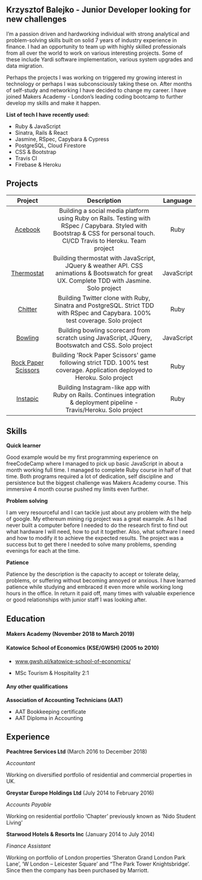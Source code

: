## Krzysztof Balejko - Junior Developer looking for new challenges


I’m a passion driven and hardworking individual with strong analytical and problem-solving skills built on solid 7 years of industry experience in finance.
I had an opportunity to team up with highly skilled professionals from all over the world to work on various interesting projects. Some of these include Yardi software implementation, various system upgrades and data migration.

Perhaps the projects I was working on triggered my growing interest in technology or perhaps I was subconsciously taking these on. After months of self-study and networking I have decided to change my career. I have joined Makers Academy - London’s leading coding bootcamp to further develop my skills and make it happen.

**List of tech I have recently used:**

- Ruby & JavaScript
- Sinatra, Rails & React
- Jasmine, RSpec, Capybara & Cypress
- PostgreSQL, Cloud Firestore
- CSS & Bootstrap
- Travis CI
- Firebase & Heroku

## Projects

|   Project    |   Description    | Language     |
|:------------:|:----------------:|:------------:|
|   [Acebook](https://github.com/KrzysztofBalejko/acebook-desk-warriors)    |       Building a social media platform using Ruby on Rails. Testing with RSpec / Capybara. Styled with Bootstrap & CSS for personal touch. CI/CD Travis to Heroku. Team project           |    Ruby          |
|   [Thermostat](https://github.com/KrzysztofBalejko/thermostat)    |    Building thermostat with JavaScript, JQuery & weather API. CSS animations & Bootswatch for great UX. Complete TDD with Jasmine. Solo project              |  JavaScript            |
|   [Chitter](https://github.com/KrzysztofBalejko/chitter-challenge)    |      Building Twitter clone with Ruby, Sinatra and PostgreSQL. Strict TDD with RSpec and Capybara. 100% test coverage. Solo project           |     Ruby        |
|   [Bowling](https://github.com/KrzysztofBalejko/bowling-challenge)    |      Building bowling scorecard from scratch using JavaScript, JQuery, Bootswatch and CSS. Solo project            |   JavaScript           |
|   [Rock Paper Scissors](https://github.com/KrzysztofBalejko/rps-challenge)    |     Building 'Rock Paper Scissors' game following strict TDD. 100% test coverage. Application deployed to Heroku. Solo project             |      Ruby        |
|   [Instapic](https://github.com/KrzysztofBalejko/instagram-challenge)    |       Building Instagram-like app with Ruby on Rails. Continues integration & deployment pipeline - Travis/Heroku. Solo project           |    Ruby          |


## Skills

**Quick learner**

Good example would be my first programming experience on freeCodeCamp where I managed to pick up basic JavaScript in about a month working full time. I managed to complete Ruby course in half of that time. Both programs required a lot of dedication, self discipline and persistence but the biggest challenge was Makers Academy course. This immersive 4 month course pushed my limits even further.

**Problem solving**

I am very resourceful and I can tackle just about any problem with the help of google. My ethereum mining rig project was a great example. As I had never built a computer before I needed to do the research first to find out what hardware I will need, how to put it together. Also, what software I need and how to modify it to achieve the expected results. The project was a success but to get there I needed to solve many problems, spending evenings for each at the time.

**Patience**

Patience by the description is the capacity to accept or tolerate delay, problems, or suffering without becoming annoyed or anxious.
I have learned patience while studying and embraced it even more while working long hours in the office.
In return it paid off, many times with valuable experience or good relationships with junior staff I was looking after.

## Education

#### Makers Academy (November 2018 to March 2019)


#### Katowice School of Economics (KSE/GWSH) (2005 to 2010)
- www.gwsh.pl/katowice-school-of-economics/

- MSc Tourism & Hospitality 2:1

#### Any other qualifications

**Association of Accounting Technicians (AAT)**
- AAT Bookkeeping certificate
- AAT Diploma in Accounting

## Experience

**Peachtree Services Ltd** (March 2016 to December 2018)

*Accountant*

Working on diversified portfolio of residential and commercial properties in UK.

**Greystar Europe Holdings Ltd** (July 2014 to February 2016)

*Accounts Payable*

Working on residential portfolio ‘Chapter’ previously known as ‘Nido Student Living’

**Starwood Hotels & Resorts Inc** (January 2014 to July 2014)

*Finance Assistant*

Working on portfolio of London properties ‘Sheraton Grand London Park Lane’, ‘W London – Leicester Square’ and “The Park Tower Knightsbridge’.
Since then the company has been purchased by Marriott.
